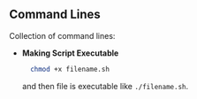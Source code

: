 ## **Command Lines**

Collection of command lines:

- **Making Script Executable**
  ```bash
    chmod +x filename.sh
  ```
  and then file is executable like `./filename.sh`.
